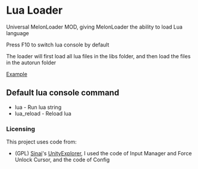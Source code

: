 # Lua Loader

Universal MelonLoader MOD, giving MelonLoader the ability to load Lua language

Press F10 to switch lua console by default

The loader will first load all lua files in the libs folder, and then load the files in the autorun folder

[Example](https://github.com/Fukashiro-Yukari/LuaLoader/tree/master/example)

## Default lua console command

* lua - Run lua string
* lua_reload - Reload lua

### Licensing

This project uses code from:

* (GPL) [Sinai](https://github.com/sinai-dev)'s [UnityExplorer](https://github.com/sinai-dev/UnityExplorer), I used the code of Input Manager and Force Unlock Cursor, and the code of Config
